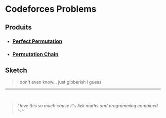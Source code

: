 # Codeforces Problems

## Produits
- ### **[Perfect Permutation](https://codeforces.com/problemset/problem/1711/A)**
- ### **[Permutation Chain](https://codeforces.com/problemset/problem/1716/B)**

## Sketch
> i don't even know... just gibberish i guess

---
<br>

> *I love this so much cause it's liek maths and programming combined ^-^*
